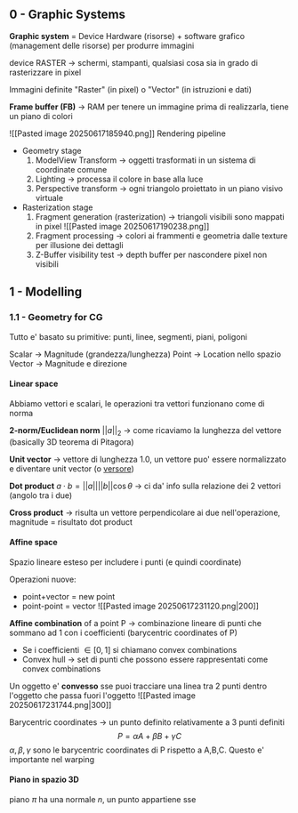 ## 0 - Graphic Systems
**Graphic system** = Device Hardware (risorse) + software grafico (management delle risorse) per produrre immagini

device RASTER -> schermi, stampanti, qualsiasi cosa sia in grado di rasterizzare in pixel

Immagini definite "Raster" (in pixel) o "Vector" (in istruzioni e dati)

**Frame buffer (FB)** -> RAM per tenere un immagine prima di realizzarla, tiene un piano di colori

![[Pasted image 20250617185940.png]]
Rendering pipeline
- Geometry stage
	1. ModelView Transform -> oggetti trasformati in un sistema di coordinate comune
	2. Lighting -> processa il colore in base alla luce
	3. Perspective transform -> ogni triangolo proiettato in un piano visivo virtuale
- Rasterization stage
	1. Fragment generation (rasterization) -> triangoli visibili sono mappati in pixel 
		![[Pasted image 20250617190238.png]]
	2. Fragment processing -> colori ai frammenti e geometria dalle texture per illusione dei dettagli
	3. Z-Buffer visibility test -> depth buffer per nascondere pixel non visibili
## 1 - Modelling
### 1.1 - Geometry for CG
Tutto e' basato su primitive: punti, linee, segmenti, piani, poligoni

Scalar -> Magnitude (grandezza/lunghezza)
Point -> Location nello spazio
Vector -> Magnitude e direzione

#### Linear space
Abbiamo vettori e scalari, le operazioni tra vettori funzionano come di norma

**2-norm/Euclidean norm** $||a||_{2}$ -> come ricaviamo la lunghezza del vettore (basically 3D teorema di Pitagora)

**Unit vector** -> vettore di lunghezza 1.0, un vettore puo' essere normalizzato e diventare unit vector (o <u>versore</u>)

**Dot product** $a\cdot b=||a||||b||\cos \theta$ -> ci da' info sulla relazione dei 2 vettori (angolo tra i due)

**Cross product** -> risulta un vettore perpendicolare ai due nell'operazione, magnitude = risultato dot product

#### Affine space
Spazio lineare esteso per includere i punti (e quindi coordinate)

Operazioni nuove:
- point+vector = new point
- point-point = vector
	![[Pasted image 20250617231120.png|200]]

**Affine combination** of a point P -> combinazione lineare di punti che sommano ad 1 con i coefficienti (barycentric coordinates of P)
- Se i coefficienti $\in [0,1]$ si chiamano convex combinations
- Convex hull -> set di punti che possono essere rappresentati come convex combinations

Un oggetto e' **convesso** sse puoi tracciare una linea tra 2 punti dentro l'oggetto che passa fuori l'oggetto
![[Pasted image 20250617231744.png|300]]

Barycentric coordinates -> un punto definito relativamente a 3 punti definiti
$$P=\alpha A+ \beta B+\gamma C$$
$\alpha, \beta,\gamma$  sono le barycentric coordinates di P rispetto a A,B,C. Questo e' importante nel warping

#### Piano in spazio 3D
piano $\pi$ ha una normale $n$, un punto appartiene sse 

###
##
###